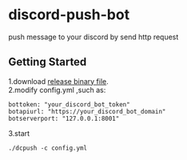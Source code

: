 # discord-push-bot  
push message to your discord by send http request  

## Getting Started  
1.download [release binary file](https://github.com/fengjijiao/discord-push-bot/releases).  
2.modify config.yml ,such as:  
```
bottoken: "your_discord_bot_token"
botapiurl: "https://your_discord_bot_domain"
botserverport: "127.0.0.1:8001"
```
3.start  
```
./dcpush -c config.yml
```
